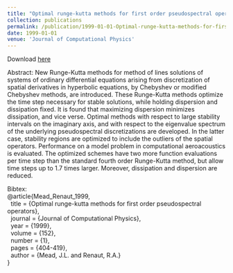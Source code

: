 ```yaml
---
title: "Optimal runge-kutta methods for first order pseudospectral operators"
collection: publications
permalink: /publication/1999-01-01-Optimal-runge-kutta-methods-for-first-order-pseudospectral-operators
date: 1999-01-01
venue: 'Journal of Computational Physics'
---
```

Download [here](https://jodimead.github.io/files/papers/kopt.pdf)

Abstract:
New Runge-Kutta methods for method of lines solutions of systems of ordinary differential equations arising from discretization of spatial derivatives in hyperbolic equations, by Chebyshev or modified Chebyshev methods, are introduced.  These Runge-Kutta methods optimize the time step necessary for stable solutions, while holding dispersion and dissipation fixed.  It is found that maximizing dispersion minimizes dissipation, and vice verse.  Optimal methods with respect to large stability intervals on the imaginary axis, and with respect to the eigenvalue spectrum of the underlying pseudospectral discretizations are developed.  In the latter case, stability regions are optimized to include the outliers of the spatial operators.  Performance on a model problem in computational aeroacoustics is evaluated.  The optimized schemes have two more function evaluations per time step than the standard fourth order Runge-Kutta method, but allow time steps up to 1.7 times larger.  Moreover, dissipation and dispersion are reduced. 

Bibtex:<br>
@article{Mead_Renaut_1999,<br>
&nbsp; title = {Optimal runge-kutta methods for first order pseudospectral operators},<br>
&nbsp; journal = {Journal of Computational Physics},<br>
&nbsp; year = {1999},<br>
&nbsp; volume = {152},<br>
&nbsp; number = {1},<br>
&nbsp; pages = {404-419},<br>
&nbsp; author = {Mead, J.L. and Renaut, R.A.}<br>}
